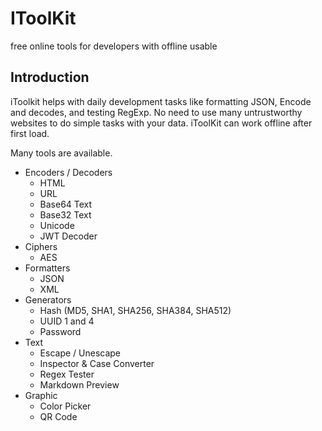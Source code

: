 # IToolKit
free online tools for developers with offline usable

## Introduction

iToolkit helps with daily development tasks like formatting JSON, Encode and decodes, and testing RegExp. No need to use many untrustworthy websites to do simple tasks with your data. iToolKit can work offline after first load.

Many tools are available.

- Encoders / Decoders
  - HTML
  - URL
  - Base64 Text
  - Base32 Text
  - Unicode
  - JWT Decoder
- Ciphers
  - AES
- Formatters
  - JSON
  - XML
- Generators
  - Hash (MD5, SHA1, SHA256, SHA384, SHA512)
  - UUID 1 and 4
  - Password
- Text
  - Escape / Unescape
  - Inspector & Case Converter
  - Regex Tester
  - Markdown Preview
- Graphic
  - Color Picker
  - QR Code
